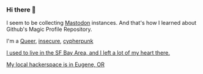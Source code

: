 ### Hi there 👋
I seem to be collecting <a rel="me" href="https://mastodon.social/@cmdrmoto">Mastodon</a> instances. And that's how I learned about Github's Magic Profile Repository.

I'm a <a rel="me" href="https://tech.lgbt/@cmdrmoto">Queer</a>, <a rel="me" href="https://infosec.exchange/@cmdrmoto">insecure</a>, <a rel="me" href="https://cryptodon.chat/@cmdrmoto">cypherpunk</a>

<a rel="me" href="https://sfba.social/@cmdrmoto">I used to live in the SF Bay Area, and I left a lot of my heart there.</a>

<a rel="me" href="https://emeraldsocial.org/@cmdrmoto">My local hackerspace is in Eugene, OR</a>

